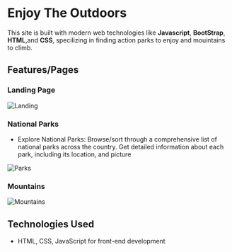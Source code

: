# Enjoy The Outdoors

This site is built with modern web technologies like **Javascript**, **BootStrap**, **HTML**,and **CSS**, specilizing in finding action parks to enjoy and mouintains to climb.

## Features/Pages

### Landing Page

![Landing](./media/screenshots/index.gif)

### National Parks 
- Explore National Parks: Browse/sort through a comprehensive list of national parks across the country. Get detailed information about each park, including its location, and picture

![Parks](./media/screenshots/parks.gif)

### Mountains


![Mountains](./media/screenshots/mountains.gif)

## Technologies Used

- HTML, CSS, JavaScript for front-end development